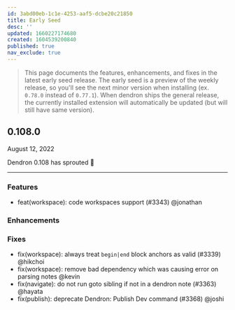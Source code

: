 ```yaml
---
id: 3abd00eb-1c1e-4253-aaf5-dcbe20c21850
title: Early Seed
desc: ''
updated: 1660227174680
created: 1604539200840
published: true
nav_exclude: true
---
```


> This page documents the features, enhancements, and fixes in the latest early seed release. The early seed is a preview of the weekly release, so you'll see the next minor version when installing (ex. `0.78.0` instead of `0.77.1`). When dendron ships the general release, the currently installed extension will automatically be updated (but will still have same version).

## 0.108.0
August 12, 2022

Dendron 0.108 has sprouted 🌱

** **

### Features
- feat(workspace): code workspaces support (#3343) @jonathan

### Enhancements

### Fixes
- fix(workspace): always treat `begin|end` block anchors as valid (#3339) @hikchoi
- fix(workspace): remove bad dependency which was causing error on parsing notes @kevin
- fix(navigate): do not run goto sibling if not in a dendron note (#3363) @hayata
- fix(publish): deprecate Dendron: Publish Dev command (#3368) @joshi